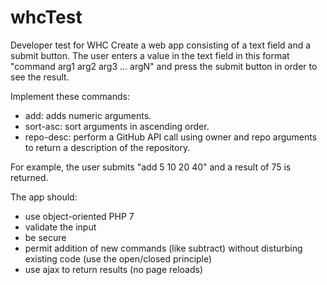 # whcTest
Developer test for WHC
Create a web app consisting of a text field and a submit button. The user enters a value in the
text field in this format "command arg1 arg2 arg3 ... argN" and press the submit button in order
to see the result.

Implement these commands:
* add: adds numeric arguments.
* sort-asc: sort arguments in ascending order.
* repo-desc: perform a GitHub API call using owner and repo arguments to return a description
of the repository.

For example, the user submits "add 5 10 20 40" and a result of 75 is returned.

The app should:
* use object-oriented PHP 7
* validate the input
* be secure
* permit addition of new commands (like subtract) without disturbing existing code (use the
open/closed principle)
* use ajax to return results (no page reloads)
